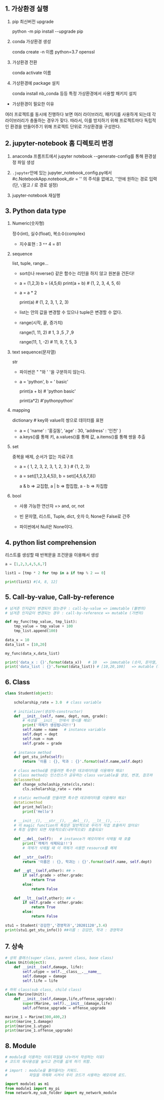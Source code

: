## 1. 가상환경 실행

1. pip 최신버전 upgrade

   python -m pip install --upgrade pip

2. conda 가상환경 생성

   conda create -n 이름 python=3.7 openssl

3. 가상환경 전환

   conda activate 이름

4. 가상환경에 package 설치

   conda install nb_conda 등등 특정 가상환경에서 사용할 패키지 설치
   
   

*  가상환경이 필요한 이유

  여러 프로젝트를 동시에 진행하다 보면 여러 라이브러리, 패키지를 사용하게 되는데 각 라이브러리가 충돌하는 경우가 잦다. 따라서, 이를 방지하기 위해 프로젝트마다 독립적인 환경을 만들어주기 위해 프로젝트 단위로 가상환경을 구성한다.



## 2. jupyter-notebook 홈 디렉토리 변경

1. anaconda 프롬프트에서 jupyter notebook --generate-config를 통해 환경설정 파일 생성

2. `.jupyter`안에 있는 jupyter_notebook_config.py에서#c.NotebookApp.notebook_dir = '' 의 주석을 없애고, ''안에 원하는 경로 입력(단, `\`말고 / 로 경로 설정)

3. jupyter-notebook 재실행

   

## 3. Python data type

1. Numeric(숫자형)

   정수(int), 실수(float), 복소수(complex)

   * 지수표현 : 3 `**` 4 = 81

2. sequence

   list, tuple, range...

   * sort()나 reverse() 같은 함수는 리턴을 하지 않고 원본을 건든다!

   * a = (1,2,3)
     b = (4,5,6)
     print(a + b)   # (1, 2, 3, 4, 5, 6)

   * a = a * 2

     print(a)   # (1, 2, 3, 1, 2, 3)

   * list는 안의 값을 변경할 수 있으나 tuple은 변경할 수 없다.

   * range(시작, 끝, 증가치)

     range(1, 11, 2) # 1, 3 ,5 ,7 ,9

     range(11, 1, -2) # 11, 9, 7, 5, 3 

3. text sequence(문자열)

   str

   * 파이썬은 " "와 ' '을 구분하지 않는다.

   * a = 'python', b = ' basic'

     print(a + b) # 'python basic'

     print(a*2) #'pythonpython'

4. mapping

   dictionary # key와 value의 쌍으로 데이터를 표현

   * a = { 'name' : '홍길동', 'age' : 30, 'address' : '인천' }
   * a.keys()를 통해 키, a.values()를 통해 값, a.items()를 통해 쌍을 추출

5. set

   중복을 배제, 순서가 없는 자료구조

   * a = { 1, 2, 3, 2, 3, 1, 2, 3 } # {1, 2, 3}

   * a = set([1,2,3,4,5]), b = set([4,5,6,7,8])

     a & b => 교집합,  a | b => 합집합, a - b => 차집합

6. bool

   * 사용 가능한 연산자 => and, or, not

   * 빈 문자열, 리스트, Tuple, dict, 숫자 0, None은 False로 간주
   * 파이썬에서 Null은 None이다.

   

## 4. python list comprehension

   리스트를 생성할 때 반복문을 조건문을 이용해서 생성

   ```python
   a = [1,2,3,4,5,6,7]
   
   list1 = [tmp * 2 for tmp in a if tmp % 2 == 0]
   
   print(list1) #[4, 8, 12]
   ```

   

   

  ## 5. Call-by-value, Call-by-reference

```python
# 넘겨준 인자값이 변경되지 않는경우 : call-by-value => immutable (불변의)
# 넘겨준 인자값이 변경되는 경우 : call-by-reference => mutable (가변의)

def my_func(tmp_value, tmp_list):
    tmp_value = tmp_value + 100
    tmp_list.append(100)
    
data_x = 10
data_list = [10,20]

my_func(data_x,data_list)

print('data_x : {}'.format(data_x))   # 10   => immutable (숫자, 문자열, tuple)  ### data_x : 10
print('data_list : {}'.format(data_list)) # [10,20,100]   => mutable (list,dict)   ### data_list : [10, 20, 100]
```



## 6. Class

```python
class Student(object):
    
    scholarship_rate = 3.0  # class variable 
    
    # initializer(생성자-constructor)
    def __init__(self, name, dept, num, grade):
        # 속성을 __init__ 안에서 명시를 해요!
        print('객체가 생성됩니다!!')
        self.name = name   # instance variable
        self.dept = dept
        self.num = num
        self.grade = grade
    
    # instance method
    def get_stu_info(self):
        return '이름 : {}, 학과 : {}'.format(self.name,self.dept)
    
    # class method를 만들려면 특수한 데코레이터를 이용해야 해요!
    # class method는 인스턴스가 공유하는 class variable을 생성, 변경, 참조하		기 위해서 사용되요!
    @classmethod
    def change_scholaship_rate(cls,rate):
        cls.scholarship_rate = rate
        
    # static method를 만들려면 특수한 데코레이터를 이용해야 해요!
    @staticmethod
    def print_hello():
        print('Hello')
        
    # __init__(), __str__(), __del__(), __lt__(), ...
	# 이 magic function의 특징은 일반적으로 우리가 직접 호출하지 않아요!
	# 특정 상황이 되면 자동적으로(내부적으로) 호출되요!
    
    def __del__(self):   # instance가 메모리에서 삭제될 때 호출
        print('객체가 삭제되요!!')
        # 객체가 삭제될 때 이 객체가 사용한 resource를 해제
        
    def __str__(self):
        return '이름은 : {}, 학과는 : {}'.format(self.name, self.dept)
    
    def __gt__(self,other): ## >
        if self.grade > other.grade:
            return True
        else:
            return False
        
    def __lt__(self,other): ## <
        if self.grade < other.grade:
            return True
        else:
            return False 
        
stu1 = Student('강감찬','경영학과','20201120',3.4)
print(stu1.get_stu_info()) ##이름 : 강감찬, 학과 : 경영학과
```



## 7. 상속

```python
# 상위 클래스(super class, parent class, base class)
class Unit(object):
    def __init__(self,damage, life):
        self.utype = self.__class__.__name__ 
        self.damage = damage
        self.life = life
        
# 하위 class(sub class, child class)
class Marine(Unit):
    def __init__(self,damage,life,offense_upgrade):
        super(Marine, self).__init__(damage,life)
        self.offense_upgrade = offense_upgrade

marine_1 = Marine(300,400,2)
print(marine_1.damage)
print(marine_1.utype)
print(marine_1.offense_upgrade)
```



## 8. Module

```python
# module을 이용하는 이유(파일을 나누어서 작성하는 이유)
# 코드의 재사용성을 높이고 관리를 쉽게 하기 위함.

# import : module을 불러들이는 키워드.
#          파일을 객체화 시켜서 우리 코드가 사용하는 메모리에 로드.

import module1 as m1   
from module1 import my_pi
from network.my_sub_folder import my_network_module

```

